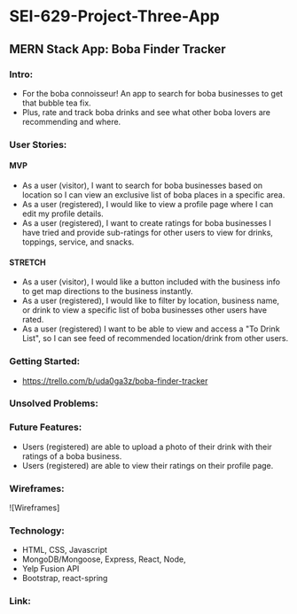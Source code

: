 # SEI-629-Project-Three-App

## MERN Stack App: Boba Finder Tracker

### Intro:
- For the boba connoisseur! An app to search for boba businesses to get that bubble tea fix. 
- Plus, rate and track boba drinks and see what other boba lovers are recommending and where.

### User Stories:

#### MVP
- As a user (visitor), I want to search for boba businesses based on location so I can view an exclusive list of boba places in a specific area.
- As a user (registered), I would like to view a profile page where I can edit my profile details.
- As a user (registered), I want to create ratings for boba businesses I have tried and provide sub-ratings for other users to view for drinks, toppings, service, and snacks.

#### STRETCH 
- As a user (visitor), I would like a button included with the business info to get map directions to the business instantly.
- As a user (registered), I would like to filter by location, business name, or drink to view a specific list of boba businesses other users have rated.
- As a user (registered) I want to be able to view and access a "To Drink List", so I can see feed of recommended location/drink from other users.
    
### Getting Started:
- https://trello.com/b/uda0ga3z/boba-finder-tracker

### Unsolved Problems:


### Future Features:
- Users (registered) are able to upload a photo of their drink with their ratings of a boba business.
- Users (registered) are able to view their ratings on their profile page.

### Wireframes:

![Wireframes]

### Technology:
- HTML, CSS, Javascript
- MongoDB/Mongoose, Express, React, Node, 
- Yelp Fusion API
- Bootstrap, react-spring

### Link:

